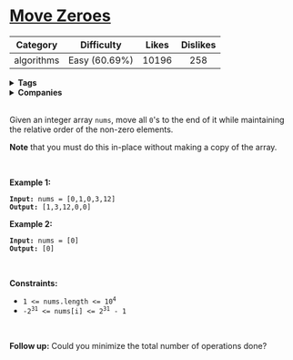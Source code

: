 # [Move Zeroes](https://leetcode.com/problems/move-zeroes/description/)

| Category | Difficulty | Likes | Dislikes |
| :------: | :--------: | :---: | :------: |
| algorithms | Easy (60.69%) | 10196 | 258 |

<details>
  <summary><strong>Tags</strong></summary>

  [array](https://leetcode.com/tag/array) | [two-pointers](https://leetcode.com/tag/two-pointers)

</details>

<details>
  <summary><strong>Companies</strong></summary>

  bloomberg | facebook

</details>
<br />
<p>Given an integer array <code>nums</code>, move all <code>0</code>'s to the end of it while maintaining the relative order of the non-zero elements.</p>

<p><strong>Note</strong> that you must do this in-place without making a copy of the array.</p>

<p>&nbsp;</p>
<p><strong>Example 1:</strong></p>
<pre><code><strong>Input:</strong> nums = [0,1,0,3,12]
<strong>Output:</strong> [1,3,12,0,0]</code></pre><p><strong>Example 2:</strong></p>
<pre><code><strong>Input:</strong> nums = [0]
<strong>Output:</strong> [0]</code></pre>
<p>&nbsp;</p>
<p><strong>Constraints:</strong></p>

<ul>
  <li><code>1 &lt;= nums.length &lt;= 10<sup>4</sup></code></li>
  <li><code>-2<sup>31</sup> &lt;= nums[i] &lt;= 2<sup>31</sup> - 1</code></li>
</ul>

<p>&nbsp;</p>
<strong>Follow up:</strong> Could you minimize the total number of operations done?
